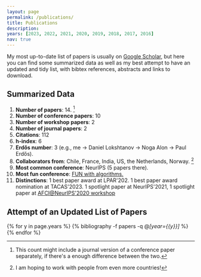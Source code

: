 ```yaml
---
layout: page
permalink: /publications/
title: Publications
description: 
years: [2023, 2022, 2021, 2020, 2019, 2018, 2017, 2016]
nav: true
---
```


My most up-to-date list of papers is usually on [Google Scholar](https://scholar.google.com/citations?user=0EOonpYAAAAJ&hl=en), but here you can find some summarized data as well as my best attempt to have an updated and tidy list, with bibtex references, abstracts and links to download.

## Summarized Data
1. **Number of papers**: 14. [^1]
2. **Number of conference papers**: 10
3. **Number of workshop papers**: 2
4. **Number of journal papers**: 2
5. **Citations**: 112
6. **h-index**: 6
7. **Erdős number**: 3 (e.g., me → Daniel Lokshtanov → Noga Alon → Paul Erdős).
8. **Collaborators from**: Chile, France, India, US, the Netherlands, Norway. [^2]
9. **Most common conference**: NeurIPS (5 papers there).
10. **Most fun conference**: <a href="https://sites.google.com/view/fun2022/home?pli=1">FUN with algorithms.</a>
11. **Distinctions**: 1 best paper award at LPAR'202. 1 best paper award nomination at TACAS'2023. 1 spotlight paper at NeurIPS'2021, 1 spotlight paper at <a href="https://www.afciworkshop.org/afci-2020/home">AFCI@NeurIPS'2020 workshop</a>


## Attempt of an Updated List of Papers

<div class="publications">
  
  {% for y in page.years %}
    {% bibliography -f papers -q @*[year={{y}}]* %}
  {% endfor %}

</div>

[^1]: This count might include a journal version of a conference paper separately, if there's a enough difference between the two.
[^2]: I am hoping to work with people from even more countries!
